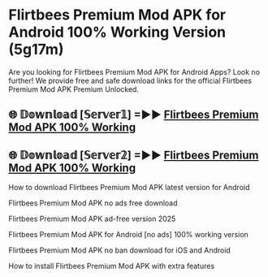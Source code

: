 # Flirtbees Premium Mod APK for Android 100% Working Version (5g17m)

Are you looking for Flirtbees Premium Mod APK for Android Apps? Look no further! We provide free and safe download links for the official Flirtbees Premium Mod APK Premium Unlocked.

## 🌐 𝔻𝕠𝕨𝕟𝕝𝕠𝕒𝕕 [𝕊𝕖𝕣𝕧𝕖𝕣𝟙] =►► [Flirtbees Premium Mod APK 100% Working](https://modyoloo.pages.dev?q=Flirtbees+Premium+Mod+APK)

## 🌐 𝔻𝕠𝕨𝕟𝕝𝕠𝕒𝕕 [𝕊𝕖𝕣𝕧𝕖𝕣𝟚] =►► [Flirtbees Premium Mod APK 100% Working](https://modyoloo.pages.dev?q=Flirtbees+Premium+Mod+APK)

How to download Flirtbees Premium Mod APK latest version for Android

Flirtbees Premium Mod APK no ads free download

Flirtbees Premium Mod APK ad-free version 2025

Flirtbees Premium Mod APK for Android [no ads] 100% working version

Flirtbees Premium Mod APK no ban download for iOS and Android

How to install Flirtbees Premium Mod APK with extra features